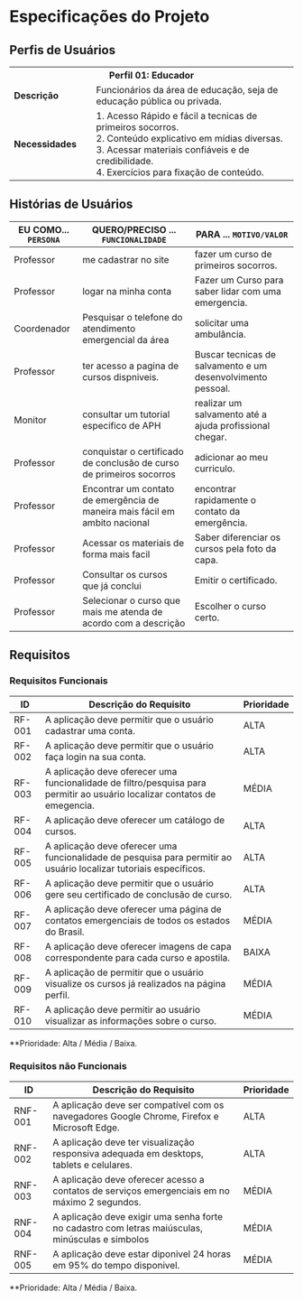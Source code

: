 # Especificações do Projeto

## Perfis de Usuários

<table>
<tbody>
<tr>
<th colspan="2">Perfil 01: Educador </th>
</tr>
<tr>
<td width="150px"><b>Descrição</b></td>
<td width="600px">
Funcionários da área de educação, seja de educação pública ou privada.
</td>
</tr>
<tr>
<td><b>Necessidades</b></td>
<td>
1. Acesso Rápido e fácil a tecnicas de primeiros socorros.<br>
2. Conteúdo explicativo em mídias diversas.<br>
3. Acessar materiais confiáveis e de credibilidade.<br>
4. Exercícios para fixação de conteúdo. 
</td>
</tr>
</tbody>
</table>




## Histórias de Usuários


|EU COMO... `PERSONA`| QUERO/PRECISO ... `FUNCIONALIDADE` |PARA ... `MOTIVO/VALOR`                 |
|--------------------|------------------------------------|----------------------------------------|
|Professor           |me cadastrar no site   | fazer um curso de primeiros socorros. |
|Professor           |logar na minha conta | Fazer um Curso para saber lidar com uma emergencia.|
|Coordenador         |Pesquisar o telefone do atendimento emergencial da área | solicitar uma ambulância. |
|Professor           |ter acesso a pagina de cursos dispniveis. | Buscar tecnicas de salvamento e um desenvolvimento pessoal. |
|Monitor             |consultar um tutorial especifico de APH | realizar um salvamento até a ajuda profissional chegar. |
|Professor           |conquistar o certificado de conclusão de curso de primeiros socorros | adicionar ao meu curriculo. |
|Professor| Encontrar um contato de emergência de maneira mais fácil em ambito nacional | encontrar rapidamente o contato da emergência. |
|Professor | Acessar os materiais de forma mais facil  | Saber diferenciar os cursos pela foto da capa.
|Professor | Consultar os cursos que já conclui | Emitir o certificado. |
|Professor | Selecionar o curso que mais me atenda de acordo com a descrição | Escolher o curso certo. |




## Requisitos

### Requisitos Funcionais


|ID    | Descrição do Requisito  | Prioridade |
|------|-----------------------------------------|----|
|RF-001| A aplicação deve permitir que o usuário cadastrar uma conta. | ALTA | 
|RF-002| A aplicação deve permitir que o usuário faça login na sua conta.  | ALTA |
|RF-003| A aplicação deve oferecer uma funcionalidade de filtro/pesquisa para permitir ao usuário localizar contatos de emegencia. | MÉDIA | 
|RF-004| A aplicação deve oferecer um catálogo de cursos.  | ALTA |
|RF-005| A aplicação deve oferecer uma funcionalidade de pesquisa para permitir ao usuário localizar tutoriais específicos. | ALTA | 
|RF-006| A aplicação deve permitir que o usuário gere seu certificado de conclusão de curso. | ALTA |
|RF-007| A aplicação deve oferecer uma página de contatos emergenciais de todos os estados do Brasil. | MÉDIA | 
|RF-008| A aplicação deve oferecer imagens de capa correspondente para cada curso e apostila.   | BAIXA |
|RF-009| A aplicação de permitir que o usuário visualize os cursos já realizados na página perfil. | MÉDIA | 
|RF-010| A aplicação deve permitir ao usuário visualizar as informações sobre o curso. | MÉDIA |

**Prioridade: Alta / Média / Baixa.





### Requisitos não Funcionais

|ID     | Descrição do Requisito  |Prioridade |
|-------|-------------------------|----|
|RNF-001| A aplicação deve ser compatível com os navegadores Google Chrome, Firefox e Microsoft Edge. | ALTA | 
|RNF-002| A aplicação deve ter visualização responsiva adequada em desktops, tablets e celulares. |  ALTA | 
|RNF-003| A aplicação deve oferecer acesso a contatos de serviços emergenciais em no máximo 2 segundos. |  MÉDIA |
|RNF-004| A aplicação deve exigir uma senha forte no cadastro com letras maiúsculas, minúsculas e simbolos |  MÉDIA |
|RNF-005| A aplicação deve estar diponivel 24 horas em 95% do tempo disponivel. |  MÉDIA |

**Prioridade: Alta / Média / Baixa.
